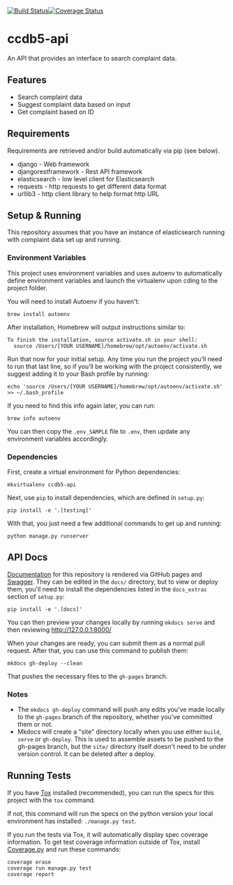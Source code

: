 [![Build Status](https://travis-ci.org/cfpb/ccdb5-api.svg?branch=master)](https://travis-ci.org/cfpb/ccdb5-api)[![Coverage Status](https://coveralls.io/repos/github/cfpb/ccdb5-api/badge.svg?branch=master)](https://coveralls.io/github/cfpb/ccdb5-api?branch=master)

ccdb5-api
================

An API that provides an interface to search complaint data.

## Features

* Search complaint data
* Suggest complaint data based on input
* Get complaint based on ID

## Requirements

Requirements are retrieved and/or build automatically via pip (see below).

* django - Web framework
* djangorestframework - Rest API framework
* elasticsearch - low level client for Elasticsearch
* requests - http requests to get different data format
* urllib3 - http client library to help format http URL


## Setup & Running
This repository assumes that you have an instance of elasticsearch running with complaint data set up and running.

### Environment Variables
This project uses environment variables and uses autoenv to automatically define environment variables and launch the virtualenv upon cding to the project folder.

You will need to install Autoenv if you haven't:
```shell
brew install autoenv
```

After installation, Homebrew will output instructions similar to:

```shell
To finish the installation, source activate.sh in your shell:
  source /Users/[YOUR USERNAME]/homebrew/opt/autoenv/activate.sh
```

Run that now for your initial setup. Any time you run the project you’ll need to run that last line, so if you’ll be working with the project consistently, we suggest adding it to your Bash profile by running:
```
echo 'source /Users/[YOUR USERNAME]/homebrew/opt/autoenv/activate.sh' >> ~/.bash_profile
```

If you need to find this info again later, you can run:
```shell
brew info autoenv
```

You can then copy the `.env_SAMPLE` file to `.env`, then update any environment variables accordingly.

### Dependencies
First, create a virtual environment for Python dependencies:
```
mkvirtualenv ccdb5-api
```

Next, use `pip` to install dependencies, which are defined in `setup.py`:
```
pip install -e '.[testing]'
```

With that, you just need a few additional commands to get up and running:
```
python manage.py runserver
```

## API Docs

[Documentation](https://cfpb.github.io/ccdb5-api/) for this repository is rendered via GitHub pages and [Swagger](https://swagger.io/docs/). They can be edited in the `docs/` directory, but to view or deploy them, you'll need to install the dependencies listed in the `docs_extras` section of `setup.py`:

```
pip install -e '.[docs]'
```

You can then preview your changes locally by running `mkdocs serve` and then reviewing <http://127.0.0.1:8000/>

When your changes are ready, you can submit them as a normal pull request. After that, you can use this command to publish them:

```
mkdocs gh-deploy --clean
```

That pushes the necessary files to the `gh-pages` branch.

### Notes

- The `mkdocs gh-deploy` command will push any edits you've made locally to the `gh-pages` branch of the repository, whether you've committed them or not.
- Mkdocs will create a "site" directory locally when you use either `build`, `serve` or `gh-deploy`. This is used to assemble assets to be pushed to the gh-pages branch, but the `site/` directory itself doesn't need to be under version control. It can be deleted after a deploy.


##  Running Tests

If you have [Tox](https://tox.readthedocs.io/en/latest/) installed (recommended),
you can run the specs for this project with the `tox` command.

If not, this command will run the specs on the python version your local
environment has installed: `./manage.py test`.

If you run the tests via Tox, it will automatically display spec coverage information.
To get test coverage information outside of Tox, install [Coverage.py](https://coverage.readthedocs.io/en/coverage-4.5.1a/)
and run these commands:

```
coverage erase
coverage run manage.py test
coverage report
```
